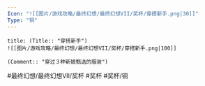 ```yaml
---
Icon: "![[图片/游戏攻略/最终幻想/最终幻想VII/奖杯/穿搭新手.png|30]]"
Type: "铜"
---
```

```ad-common-bronze-trophy
title: (Title:: "穿搭新手")
![[图片/游戏攻略/最终幻想/最终幻想VII/奖杯/穿搭新手.png|100]]

(Comment:: "穿过３种新娘甄选的服装")
```

#最终幻想/最终幻想VII/奖杯 #奖杯 #奖杯/铜
